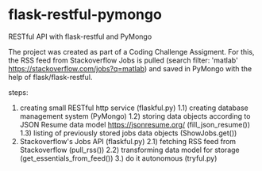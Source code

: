# flask-restful-pymongo
RESTful API with flask-restful and PyMongo

The project was created as part of a Coding Challenge Assigment.
For this, the RSS feed from Stackoverflow Jobs is pulled (search filter: 'matlab' https://stackoverflow.com/jobs?q=matlab) and saved in PyMongo with the help of flask/flask-restful.

steps:
1) creating small RESTful http service (flaskful.py)
1.1) creating database management system (PyMongo)
1.2) storing data objects according to JSON Resume data model https://jsonresume.org/ (fill_json_resume())
1.3) listing of previously stored jobs data objects (ShowJobs.get())
2) Stackoverflow's Jobs API (flaskful.py)
2.1) fetching RSS feed from Stackoverflow (pull_rss())
2.2) transforming data model for storage (get_essentials_from_feed())
3.) do it autonomous (tryful.py)

